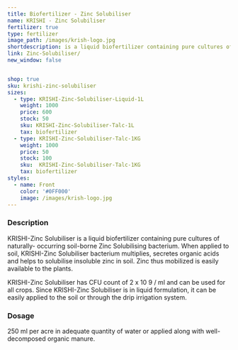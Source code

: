 ```yaml
---
title: Biofertilizer - Zinc Solubiliser
name: KRISHI - Zinc Solubiliser
fertilizer: true
type: fertilizer
image_path: /images/krish-logo.jpg
shortdescription: is a liquid biofertilizer containing pure cultures of naturally-occurring soil-borne Zinc Solubilising bacterium
link: Zinc-Solubiliser/
new_window: false


shop: true
sku: krishi-zinc-solubiliser
sizes:
  - type: KRISHI-Zinc-Solubiliser-Liquid-1L
    weight: 1000
    price: 600
    stock: 50
    sku: KRISHI-Zinc-Solubiliser-Talc-1L
    tax: biofertilizer
  - type: KRISHI-Zinc-Solubiliser-Talc-1KG
    weight: 1000
    price: 50
    stock: 100
    sku:  KRISHI-Zinc-Solubiliser-Talc-1KG
    tax: biofertilizer
styles:
  - name: Front
    color: '#0FF000'
    image: /images/krish-logo.jpg
---
```

### Description
KRISHI-Zinc Solubiliser is a liquid biofertilizer containing pure cultures of naturally-
occurring soil-borne Zinc Solubilising bacterium. When applied to soil, KRISHI-Zinc
Solubiliser bacterium multiplies, secretes organic acids and helps to solubilise insoluble zinc
in soil. Zinc thus mobilized is easily available to the plants.

KRISHI-Zinc Solubiliser has CFU count of 2 x 10 9 / ml and can be used for all crops.
Since KRISHI-Zinc Solubiliser is in liquid formulation, it can be easily applied to the soil or
through the drip irrigation system.

### Dosage
250 ml per acre in adequate quantity of water or applied along with
well-decomposed organic manure.
